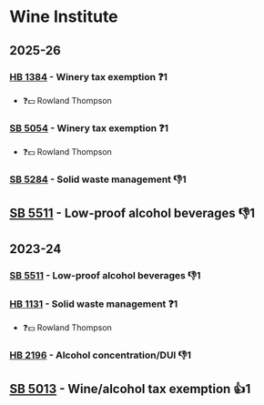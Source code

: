 # Wine Institute
## 2025-26

### [HB 1384](/bill/2025-26/hb/1384/) - Winery tax exemption   ❓1
* ❓💵 Rowland Thompson

### [SB 5054](/bill/2025-26/sb/5054/) - Winery tax exemption   ❓1
* ❓💵 Rowland Thompson

### [SB 5284](/bill/2025-26/sb/5284/) - Solid waste management  👎1 

## [SB 5511](/bill/2025-26/sb/5511/) - Low-proof alcohol beverages  👎1 

## 2023-24

### [SB 5511](/bill/2023-24/sb/5511/) - Low-proof alcohol beverages  👎1 

### [HB 1131](/bill/2023-24/hb/1131/) - Solid waste management   ❓1
* ❓💵 Rowland Thompson

### [HB 2196](/bill/2023-24/hb/2196/) - Alcohol concentration/DUI  👎1 

## [SB 5013](/bill/2023-24/sb/5013/) - Wine/alcohol tax exemption 👍1  
